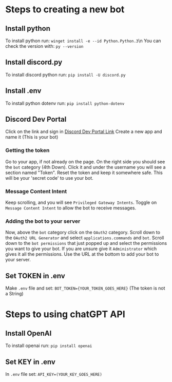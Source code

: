 # Steps to creating a new bot
## Install python
To install python run: `winget install -e --id Python.Python.3`\n
You can check the version with: `py --version`
## Install discord.py
To install discord python run: `pip install -U discord.py`
## Install .env
To install python dotenv run: `pip install python-dotenv`
## Discord Dev Portal
Click on the link and sign in [Discord Dev Portal Link](https://discord.com/developers/applications)
Create a new app and name it (This is your bot)
### Getting the token
Go to your app, if not already on the page. On the right side you should see the `bot` category (4th Down). Click it and under the username you will see a section named "Token". Reset the token and keep it somewhere safe. This will be your 'secret code' to use your bot.
### Message Content Intent
Keep scrolling, and you will see `Privileged Gateway Intents`. Toggle on `Message Content Intent` to allow the bot to receive messages.
### Adding the bot to your server
Now, above the `bot` category click on the `OAuth2` category. Scroll down to the `OAuth2 URL Generator` and select `applications.commands` and `bot`. Scroll down to the `bot permissions` that just popped up and select the permissions you want to give your bot. If you are unsure give it `Administrator` which gives it all the permissions. Use the URL at the bottom to add your bot to your server.
## Set TOKEN in .env
Make `.env` file and set: `BOT_TOKEN={YOUR_TOKEN_GOES_HERE}`
(The token is not a String)
# Steps to using chatGPT API
## Install OpenAI
To install openai run: `pip install openai`
## Set KEY in .env
In `.env` file set: `API_KEY=(YOUR_KEY_GOES_HERE)`